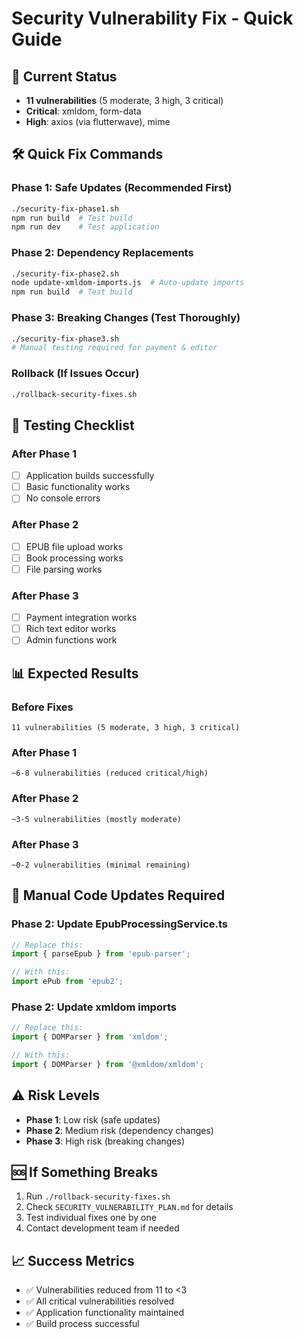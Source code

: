 # Security Vulnerability Fix - Quick Guide

## 🚨 Current Status
- **11 vulnerabilities** (5 moderate, 3 high, 3 critical)
- **Critical**: xmldom, form-data
- **High**: axios (via flutterwave), mime

## 🛠️ Quick Fix Commands

### Phase 1: Safe Updates (Recommended First)
```bash
./security-fix-phase1.sh
npm run build  # Test build
npm run dev    # Test application
```

### Phase 2: Dependency Replacements
```bash
./security-fix-phase2.sh
node update-xmldom-imports.js  # Auto-update imports
npm run build  # Test build
```

### Phase 3: Breaking Changes (Test Thoroughly)
```bash
./security-fix-phase3.sh
# Manual testing required for payment & editor
```

### Rollback (If Issues Occur)
```bash
./rollback-security-fixes.sh
```

## 🧪 Testing Checklist

### After Phase 1
- [ ] Application builds successfully
- [ ] Basic functionality works
- [ ] No console errors

### After Phase 2  
- [ ] EPUB file upload works
- [ ] Book processing works
- [ ] File parsing works

### After Phase 3
- [ ] Payment integration works
- [ ] Rich text editor works
- [ ] Admin functions work

## 📊 Expected Results

### Before Fixes
```
11 vulnerabilities (5 moderate, 3 high, 3 critical)
```

### After Phase 1
```
~6-8 vulnerabilities (reduced critical/high)
```

### After Phase 2
```
~3-5 vulnerabilities (mostly moderate)
```

### After Phase 3
```
~0-2 vulnerabilities (minimal remaining)
```

## 🔄 Manual Code Updates Required

### Phase 2: Update EpubProcessingService.ts
```typescript
// Replace this:
import { parseEpub } from 'epub-parser';

// With this:
import ePub from 'epub2';
```

### Phase 2: Update xmldom imports
```typescript
// Replace this:
import { DOMParser } from 'xmldom';

// With this:
import { DOMParser } from '@xmldom/xmldom';
```

## ⚠️ Risk Levels
- **Phase 1**: Low risk (safe updates)
- **Phase 2**: Medium risk (dependency changes)
- **Phase 3**: High risk (breaking changes)

## 🆘 If Something Breaks
1. Run `./rollback-security-fixes.sh`
2. Check `SECURITY_VULNERABILITY_PLAN.md` for details
3. Test individual fixes one by one
4. Contact development team if needed

## 📈 Success Metrics
- ✅ Vulnerabilities reduced from 11 to <3
- ✅ All critical vulnerabilities resolved
- ✅ Application functionality maintained
- ✅ Build process successful